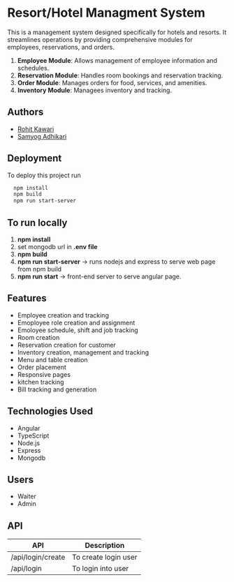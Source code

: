 
# Resort/Hotel Managment System

This is a management system designed specifically for hotels and resorts. It streamlines operations by providing comprehensive modules for employees, reservations, and orders.

1. **Employee Module**: Allows management of employee information and schedules.
2. **Reservation Module**: Handles room bookings and reservation tracking.
3. **Order Module**: Manages orders for food, services, and amenities.
4. **Inventory Module**: Managees inventory and tracking.

## Authors

- [Rohit Kawari](https://github.com/RohitY2J)
- [Samyog Adhikari]()


## Deployment

To deploy this project run

```bash
  npm install
  npm build
  npm run start-server
```
## To run locally

1. **npm install**
2. set mongodb url in **.env file**
3. **npm build**
4. **npm run start-server** -> runs nodejs and express to serve web page from npm build
5. **npm run start** -> front-end server to serve angular page.


## Features

- Employee creation and tracking
- Emoployee role creation and assignment
- Emoloyee schedule, shift and job tracking
- Room creation
- Reservation creation for customer
- Inventory creation, management and tracking
- Menu and table creation
- Order placement
- Responsive pages
- kitchen tracking
- Bill tracking and generation

## Technologies Used

- Angular
- TypeScript
- Node.js
- Express
- Mongodb

## Users

- Waiter
- Admin 

## API

|API | Description |
|------|---------|
| /api/login/create | To create login user |
| /api/login | To login into user | 

